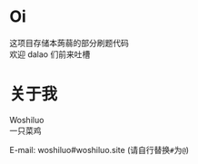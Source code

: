 # Oi 

这项目存储本蒟蒻的部分刷题代码  
欢迎 dalao 们前来吐槽  

# 关于我

Woshiluo  
一只菜鸡

E-mail: woshiluo#woshiluo.site (请自行替换`#`为`@`)
